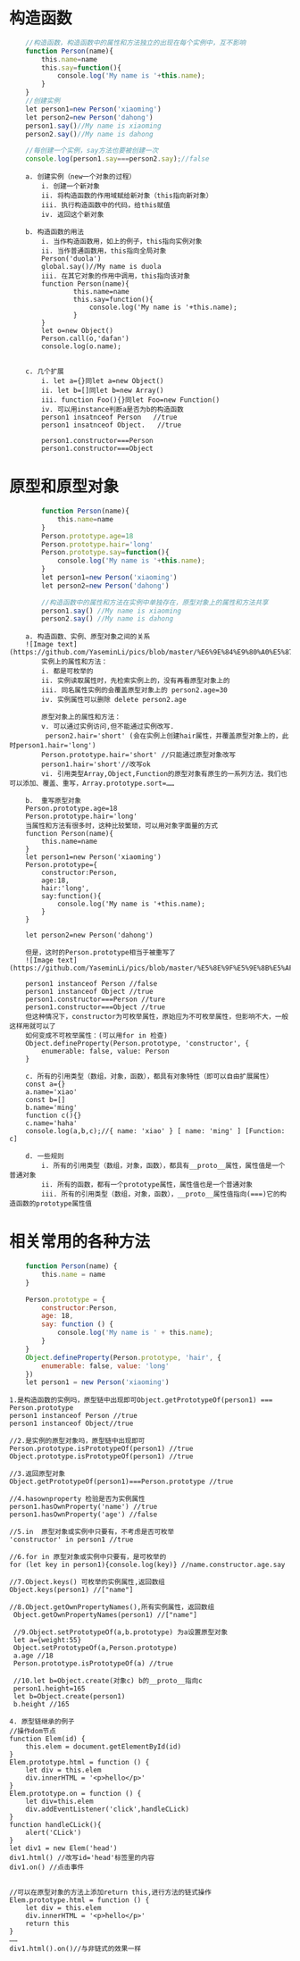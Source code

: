 # 构造函数
```javascript
	//构造函数，构造函数中的属性和方法独立的出现在每个实例中，互不影响
	function Person(name){
	    this.name=name
	    this.say=function(){
	        console.log('My name is '+this.name);
	    }
	}
	//创建实例
	let person1=new Person('xiaoming')
	let person2=new Person('dahong')
	person1.say()//My name is xiaoming
	person2.say()//My name is dahong
	 
	//每创建一个实例，say方法也要被创建一次
	console.log(person1.say===person2.say);//false
```	
		a. 创建实例（new一个对象的过程）
			i. 创建一个新对象
			ii. 将构造函数的作用域赋给新对象（this指向新对象）
			iii. 执行构造函数中的代码，给this赋值
			iv. 返回这个新对象
			
		b. 构造函数的用法
			i. 当作构造函数用，如上的例子，this指向实例对象
			ii. 当作普通函数用，this指向全局对象
			Person('duola')
			global.say()//My name is duola
			iii. 在其它对象的作用中调用，this指向该对象
			function Person(name){
			        this.name=name
			        this.say=function(){
			            console.log('My name is '+this.name);
			        }
			}
			let o=new Object()
			Person.call(o,'dafan')
			console.log(o.name);
			
			
		c. 几个扩展
			i. let a={}同let a=new Object()
			ii. let b=[]同let b=new Array()
			iii. function Foo(){}同let Foo=new Function()
			iv. 可以用instance判断a是否为b的构造函数
			person1 insatnceof Person   //true
			person1 insatnceof Object.   //true
			
			person1.constructor===Person
			person1.constructor===Object
			
# 原型和原型对象
```javascript
		function Person(name){
		    this.name=name
		}
		Person.prototype.age=18
		Person.prototype.hair='long'
		Person.prototype.say=function(){
		    console.log('My name is '+this.name);
		}
		let person1=new Person('xiaoming')
		let person2=new Person('dahong')
		 
		//构造函数中的属性和方法在实例中单独存在，原型对象上的属性和方法共享
		person1.say() //My name is xiaoming
		person2.say() //My name is dahong
```		
		a. 构造函数、实例、原型对象之间的关系
		![Image text](https://github.com/YaseminLi/pics/blob/master/%E6%9E%84%E9%80%A0%E5%87%BD%E6%95%B0%E3%80%81%E5%AE%9E%E4%BE%8B%E3%80%81%E5%8E%9F%E5%9E%8B%E5%AF%B9%E8%B1%A1%E4%B9%8B%E9%97%B4%E7%9A%84%E5%85%B3%E7%B3%BB.png)
			实例上的属性和方法：
			i. 都是可枚举的
			ii. 实例读取属性时，先检索实例上的，没有再看原型对象上的
			iii. 同名属性实例的会覆盖原型对象上的 person2.age=30
			iv. 实例属性可以删除 delete person2.age
			
			原型对象上的属性和方法：
			v. 可以通过实例访问,但不能通过实例改写.
			 person2.hair='short' (会在实例上创建hair属性，并覆盖原型对象上的，此时person1.hair='long')
			Person.prototype.hair='short' //只能通过原型对象改写
			person1.hair='short'//改写ok
			vi. 引用类型Array,Object,Function的原型对象有原生的一系列方法，我们也可以添加、覆盖、重写，Array.prototype.sort=……
			
		b.  重写原型对象
		Person.prototype.age=18
		Person.prototype.hair='long'
		当属性和方法有很多时，这种比较繁琐，可以用对象字面量的方式
		function Person(name){
		    this.name=name
		}
		let person1=new Person('xiaoming')
		Person.prototype={
			constructor:Person,
		    age:18,
		    hair:'long',
		    say:function(){
		        console.log('My name is '+this.name);
		    }
		}
		
		let person2=new Person('dahong')
		
		但是，这时的Person.prototype相当于被重写了
		![Image text](https://github.com/YaseminLi/pics/blob/master/%E5%8E%9F%E5%9E%8B%E5%AF%B9%E8%B1%A1%E8%A2%AB%E9%87%8D%E5%86%99.png)
		
		person1 instanceof Person //false  
		person1 instanceof Object //true
		person1.constructor===Person //ture
		person1.constructor===Object //true
		但这种情况下，constructor为可枚举属性，原始应为不可枚举属性，但影响不大，一般这样用就可以了
		如何变成不可枚举属性：(可以用for in 检查)
		Object.defineProperty(Person.prototype, 'constructor', {
		    enumerable: false, value: Person
		}
		
		c. 所有的引用类型（数组，对象，函数），都具有对象特性（即可以自由扩展属性）
		const a={}
		a.name='xiao'
		const b=[]
		b.name='ming'
		function c(){}
		c.name='haha'
		console.log(a,b,c);//{ name: 'xiao' } [ name: 'ming' ] [Function: c]
		
		d. 一些规则
			i. 所有的引用类型（数组，对象，函数），都具有__proto__属性，属性值是一个普通对象
			ii. 所有的函数，都有一个prototype属性，属性值也是一个普通对象
			iii. 所有的引用类型（数组，对象，函数），__proto__属性值指向(===)它的构造函数的prototype属性值
			
# 相关常用的各种方法
```javascript
	function Person(name) {
	    this.name = name
	}
	 
	Person.prototype = {
	    constructor:Person,
	    age: 18,
	    say: function () {
	        console.log('My name is ' + this.name);
	    }
	}
	Object.defineProperty(Person.prototype, 'hair', {
	    enumerable: false, value: 'long'
	})
	let person1 = new Person('xiaoming')
```	
	
	1.是构造函数的实例吗，原型链中出现即可Object.getPrototypeOf(person1) === Person.prototype
	person1 instanceof Person //true
	person1 instanceof Object//true
	 
	//2.是实例的原型对象吗，原型链中出现即可
	Person.prototype.isPrototypeOf(person1) //true
	Object.prototype.isPrototypeOf(person1) //true
	 
	//3.返回原型对象
	Object.getPrototypeOf(person1)===Person.prototype //true
	 
	//4.hasownproperty 检验是否为实例属性
	person1.hasOwnProperty('name') //true
	person1.hasOwnProperty('age') //false
	 
	//5.in  原型对象或实例中只要有，不考虑是否可枚举
	'constructor' in person1 //true
	 
	//6.for in 原型对象或实例中只要有，是可枚举的
	for (let key in person1){console.log(key)} //name.constructor.age.say
	 
	//7.Object.keys() 可枚举的实例属性,返回数组
	Object.keys(person1) //["name"]
	 
	//8.Object.getOwnPropertyNames(),所有实例属性，返回数组
	 Object.getOwnPropertyNames(person1) //["name"]
	 
	 //9.Object.setPrototypeOf(a,b.prototype) 为a设置原型对象
	 let a={weight:55}
	 Object.setPrototypeOf(a,Person.prototype)
	 a.age //18
	 Person.prototype.isPrototypeOf(a) //true
	 
	 //10.let b=Object.create(对象c) b的__proto__指向c
	 person1.height=165
	 let b=Object.create(person1)
	 b.height //165
	
	4. 原型链继承的例子
	//操作dom节点
	function Elem(id) {
	    this.elem = document.getElementById(id)
	}
	Elem.prototype.html = function () {
	    let div = this.elem
	    div.innerHTML = '<p>hello</p>'
	}
	Elem.prototype.on = function () {
	    let div=this.elem
	    div.addEventListener('click',handleCLick)
	}
	function handleCLick(){
	    alert('CLick')
	}
	let div1 = new Elem('head')
	div1.html() //改写id='head'标签里的内容
	div1.on() //点击事件
	
	
	//可以在原型对象的方法上添加return this,进行方法的链式操作
	Elem.prototype.html = function () {
	    let div = this.elem
	    div.innerHTML = '<p>hello</p>'
	    return this
	}
	……
	div1.html().on()//与非链式的效果一样
	
